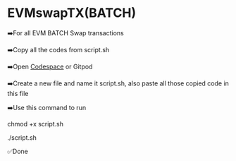 # EVMswapTX(BATCH)

➡️For all EVM BATCH Swap transactions

➡️Copy all the codes from script.sh

➡️Open [Codespace](https://github.com/codespaces) or Gitpod

➡️Create a new file and name it script.sh, also paste all those copied code in this file

➡️Use this command to run

chmod +x script.sh

./script.sh

✅Done
